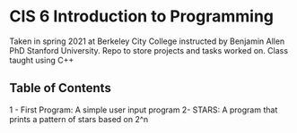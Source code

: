 # CIS 6 Introduction to Programming

Taken in spring  2021 at Berkeley City College instructed by Benjamin Allen PhD Stanford University.
Repo to store projects and tasks worked on.
Class taught using C++

## Table of Contents 
1 - First Program: A simple user input program 
2- STARS: A program that prints a pattern of stars based on 2^n 

